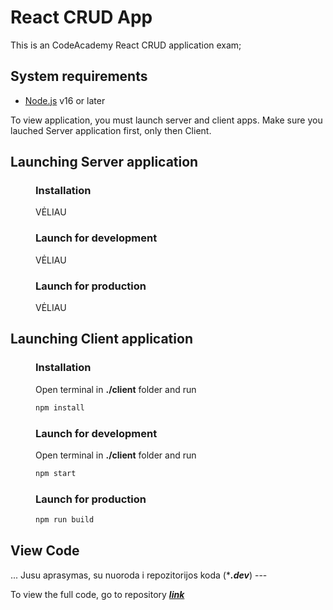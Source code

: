 # React CRUD App
This is an CodeAcademy React CRUD application exam;

## System requirements
* [Node.js](https://nodejs.org/en/) v16 or later
  
To view application, you must launch server and client apps.
Make sure you lauched Server application first, only then Client.


## Launching Server application
<div style="padding-left: 40px">

### Installation
VĖLIAU

### Launch for development
VĖLIAU

### Launch for production
VĖLIAU
</div>

## Launching Client application

<div style="padding-left: 40px">

### Installation
Open terminal in __./client__ folder and run 
```bash
npm install
```

### Launch for development
Open terminal in __./client__ folder and run 
```bash
npm start
```

### Launch for production
```bash
npm run build
```
</div>


## View Code
... Jusu aprasymas, su nuoroda i repozitorijos koda (****.dev***) ---

To view the full code, go to repository ***[link](https://github.dev/Spickeyy/react-crud)***